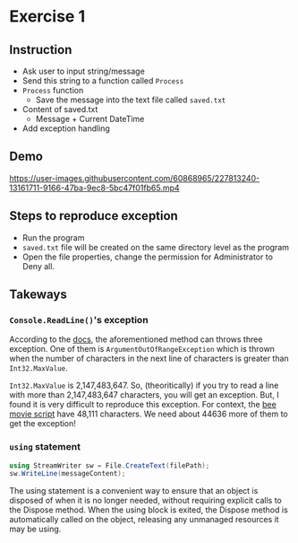 ﻿# Exercise 1

## Instruction

- Ask user to input string/message
- Send this string to a function called `Process`
- `Process` function
    - Save the message into the text file called `saved.txt`
- Content of saved.txt
    - Message + Current DateTime
- Add exception handling

## Demo

https://user-images.githubusercontent.com/60868965/227813240-13161711-9166-47ba-9ec8-5bc47f01fb65.mp4

## Steps to reproduce exception

- Run the program
- `saved.txt` file will be created on the same directory level as the program
- Open the file properties, change the permission for Administrator to Deny all.

## Takeways

### `Console.ReadLine()`'s exception

According to the [docs](https://learn.microsoft.com/en-us/dotnet/api/system.console.readline?view=net-8.0), the aforementioned method can throws three exception. One of 
them is `ArgumentOutOfRangeException` which is thrown when the number of characters in the next line of characters is greater than `Int32.MaxValue`.

`Int32.MaxValue` is 2,147,483,647. So, (theoritically) if you try to read a line with more than 2,147,483,647 characters, you will get an exception. But, I found it is very difficult 
to reproduce this exception. For context, the [bee movie script](http://www.script-o-rama.com/movie_scripts/a1/bee-movie-script-transcript-seinfeld.html) have 48,111 characters. We need about
44636 more of them to get the exception!

### `using` statement

```csharp
using StreamWriter sw = File.CreateText(filePath);
sw.WriteLine(messageContent);
```
The using statement is a convenient way to ensure that an object is disposed of when it is no longer needed, without requiring explicit calls to the Dispose method. When the using block is exited, the Dispose method is automatically called on the object, releasing any unmanaged resources it may be using.

